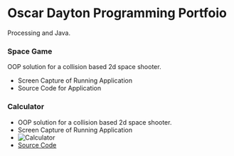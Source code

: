 # Oscar Dayton Programming Portfoio 
Processing and Java.

### Space Game
OOP solution for a collision based 2d space shooter.
* Screen Capture of Running Application
* Source Code for Application


### Calculator
* OOP solution for a collision based 2d space shooter.
* Screen Capture of Running Application
* ![Calculator]()
* [Source Code]()


